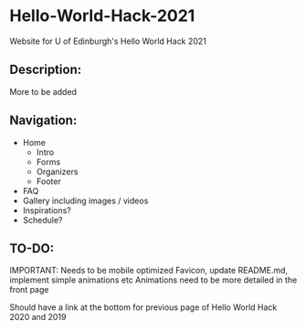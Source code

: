 # Hello-World-Hack-2021
Website for U of Edinburgh's Hello World Hack 2021
## Description:
More to be added

## Navigation:
- Home
  - Intro
  - Forms
  - Organizers
  - Footer
- FAQ
- Gallery including images / videos
- Inspirations?
- Schedule?

## TO-DO:
IMPORTANT: Needs to be mobile optimized
Favicon, update README.md, implement simple animations etc
Animations need to be more detailed in the front page

Should have a link at the bottom for previous page of Hello World Hack 2020 and 2019